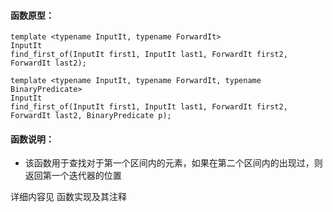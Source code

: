
#### 函数原型：
```
template <typename InputIt, typename ForwardIt>
InputIt
find_first_of(InputIt first1, InputIt last1, ForwardIt first2, ForwardIt last2);

template <typename InputIt, typename ForwardIt, typename BinaryPredicate>
InputIt
find_first_of(InputIt first1, InputIt last1, ForwardIt first2, ForwardIt last2, BinaryPredicate p);
```

#### 函数说明：
* 该函数用于查找对于第一个区间内的元素，如果在第二个区间内的出现过，则返回第一个迭代器的位置

详细内容见 函数实现及其注释


